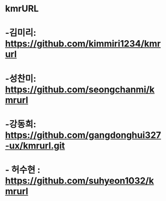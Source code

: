 
# kmrURL
# -김미리: https://github.com/kimmiri1234/kmrurl
# -성찬미: https://github.com/seongchanmi/kmrurl
# -강동희: https://github.com/gangdonghui327-ux/kmrurl.git
# - 허수현 : https://github.com/suhyeon1032/kmrurl


